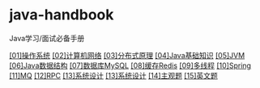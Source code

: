 # java-handbook
Java学习/面试必备手册

 [[01]操作系统](questions/[01]操作系统.md) 
 [[02]计算机网络](questions/[02]计算机网络.md) 
 [[03]分布式原理](questions/[03]分布式原理.md) 
 [[04]Java基础知识](questions/[04]Java基础知识.md) 
 [[05]JVM](questions/[05]JVM.md) 
 [[06]Java数据结构](questions/[06]Java数据结构.md) 
 [[07]数据库MySQL](questions/[07]数据库MySQL.md) 
 [[08]缓存Redis](questions/[08]缓存Redis.md) 
 [[09]多线程](questions/[09]多线程.md) 
 [[10]Spring](questions/[10]Spring.md) 
 [[11]MQ](questions/[11]MQ.md) 
 [[12]RPC](questions/[12]RPC.md) 
 [[13]系统设计](questions/[13]系统设计.md) 
 [[13]系统设计](questions/[13]系统设计.md) 
 [[14]主观题](questions/[14]主观题.md) 
 [[15]英文题](questions/[15]英文题.md) 
